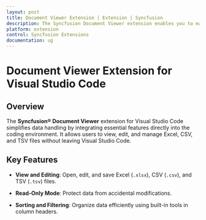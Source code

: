 ```yaml
---
layout: post
title: Document Viewer Extension | Extension | Syncfusion
description: The Syncfusion Document Viewer extension enables you to easily view and manage your documents within VSCode using our intuitive features.
platform: extension
control: Syncfusion Extensions
documentation: ug
---
```


# Document Viewer Extension for Visual Studio Code

## Overview

The **Syncfusion® Document Viewer** extension for Visual Studio Code simplifies data handling by integrating essential features directly into the coding environment. It allows users to view, edit, and manage Excel, CSV, and TSV files without leaving Visual Studio Code.

## Key Features

- **View and Editing**: Open, edit, and save Excel (`.xlsx`), CSV (`.csv`), and TSV (`.tsv`) files.

- **Read-Only Mode**: Protect data from accidental modifications.

- **Sorting and Filtering**: Organize data efficiently using built-in tools in column headers.
